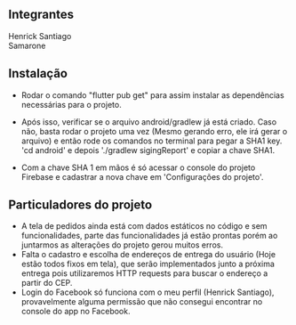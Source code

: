 ## Integrantes

 Henrick Santiago  
 Samarone

## Instalação

  - Rodar o comando "flutter pub get" para assim instalar as dependências necessárias para o projeto.
  
  - Após isso, verificar se o arquivo android/gradlew já está criado. Caso não, basta rodar o projeto uma vez (Mesmo gerando erro, ele irá gerar o arquivo) e então rode os comandos no terminal para pegar a SHA1 key. 'cd android' e depois './gradlew sigingReport' e copiar a chave SHA1. 
  
  - Com a chave SHA 1 em mãos é só acessar o console do projeto Firebase e cadastrar a nova chave em 'Configurações do projeto'. 

## Particuladores do projeto

  - A tela de pedidos ainda está com dados estáticos no código e sem funcionalidades, parte das funcionalidades já estão prontas porém ao juntarmos as alterações do projeto gerou muitos erros.  
  - Falta o cadastro e escolha de endereços de entrega do usuário (Hoje estão todos fixos em tela), que serão implementados junto a próxima entrega pois utilizaremos HTTP requests para buscar o endereço a partir do CEP.  
  - Login do Facebook só funciona com o meu perfil (Henrick Santiago), provavelmente alguma permissão que não consegui encontrar no console do app no Facebook. 
